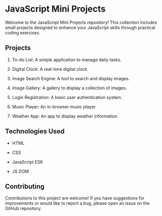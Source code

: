 
# JavaScript Mini Projects

Welcome to the JavaScript Mini Projects repository! This collection includes small projects designed to enhance your JavaScript skills through practical coding exercises.







## Projects


1. To-do List: A simple application to manage daily tasks.

2. Digital Clock: A real-time digital clock.

3. Image Search Engine: A tool to search and display images.

4. Image Gallery: A gallery to display a collection of images.

5. Login Registration: A basic user authentication system.

6. Music Player: An in-browser music player.

7. Weather App: An app to display weather information.

## Technologies Used

- HTML

- CSS

- JavaScript ES6

- JS DOM


## Contributing

Contributions to this project are welcome! If you have suggestions for improvements or would like to report a bug, please open an issue on the GitHub repository.

